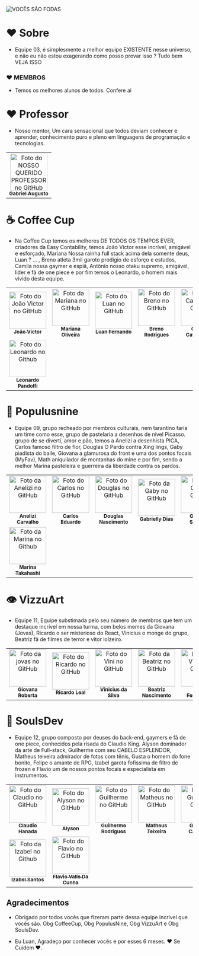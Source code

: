 ![VOCÊS SÃO FODAS](https://user-images.githubusercontent.com/95861587/145480152-5cc100be-7078-4e48-b63e-397d1b2da50e.png)

# ❤️ Sobre
- Equipe 03, é simplesmente a melhor equipe EXISTENTE nesse universo, e não eu não estou exagerando como posso provar isso ? Tudo bem VEJA ISSO

### ❤️ MEMBROS

- Temos os melhores alunos de todos. Confere ai


# ❤️ Professor 
- Nosso mentor, Um cara sensacional que todos deviam conhecer e aprender, conhecimento puro e pleno em linguagens de programação e tecnologias.
<table>
  <tr>
    <td align="center">
      <a href="https://github.com/gabaugusto">
        <img src="https://avatars.githubusercontent.com/u/33496735?v=4" width="100px;" alt="Foto do NOSSO QUERIDO PROFESSOR no GitHub"/><br>
        <sub>
          <b>Gabriel Augusto</b>
        </sub>
      </a>
    </td>
    </tr>
  </tr>
</table>

# ☕ Coffee Cup
- Na Coffee Cup temos os melhores DE TODOS OS TEMPOS EVER, criadores da Easy Contability, temos João Victor esse incrível, amigável e esforçado, Mariana Nossa rainha full stack acima dela somente deus, Luan ? ... , Breno atleta 3mil garoto prodigio de esforço e estudos, Camila nossa gaymer e espiã, Antônio nosso otaku supremo, amigável, lider e fã de one piece e por fim temos o Leonardo, o homem mais vivido desta equipe. 

<table>
  <tr>
    <td align="center">
      <a href="https://github.com/Jovi7u">
        <img src="https://avatars.githubusercontent.com/u/88720294?v=4" width="100px;" alt="Foto do João Victor no GitHub"/><br>
        <sub>
          <b>João Victor</b>
        </sub>
      </a>
    </td>
    <td align="center">
      <a href="https://github.com/marioliver7">
        <img src="https://avatars.githubusercontent.com/u/53239867?v=4" width="100px;" alt="Foto da Mariana no GitHub"/><br>
        <sub>
          <b>Mariana Oliveira</b>
        </sub>
      </a><br>
    </td>
    <td align="center">
      <a href="https://github.com/Luuan11">
        <img src="https://avatars.githubusercontent.com/u/79935555?v=4" width="100px;" alt="Foto do Luan no GitHub"/><br>
        <sub>
          <b>Luan Fernando</b>
        </sub>
      </a><br>
    </td>
    <td align="center">
      <a href="https://github.com/BrenoRLAC">
        <img src="https://avatars.githubusercontent.com/u/75743151?v=4" width="100px;" alt="Foto do Breno no GitHub"/><br>
        <sub>
          <b>Breno Rodrigues</b>
        </sub>
      </a><br>
    </td>
    <td align="center">
      <a href="https://github.com/milla18">
        <img src="https://avatars.githubusercontent.com/u/88720519?v=4" width="100px;" alt="Foto da Camila no Github"/><br>
        <sub>
          <b>Camila Cavalcante</b>
        </sub>
      </a><br>
    </td>
    <td align="center">
      <a href="https://github.com/Caioluthien">
        <img src="https://avatars.githubusercontent.com/u/88720231?v=4" width="100px;" alt="Foto do Caio Antonio no Github"/><br>
        <sub>
          <b>Antônio Caio</b>
        </sub>
      </a><br>
    </td>
    <tr>
     <td align="center">
      <a href="https://github.com/leonardoPandolfi">
        <img src="https://avatars.githubusercontent.com/u/88720222?v=4" width="100px;" alt="Foto do Leonardo no Github"/><br>
        <sub>
          <b>Leonardo Pandolfi</b>
        </sub>
      </a><br>
    </td>
    </tr>
  </tr>
</table>


# 🐙 Populusnine
- Equipe 09, grupo recheado por membros culturais, nem tarantino faria um time como esse, grupo de pastelaria a desenhos de nivel Picasso.
grupo de se diverti, amor e pão, temos a Anelizi a desenhista PICA, Carlos famoso filtro de flor, Douglas O Pardo contra Xing lings, Gaby piadista do baile, Giovana a glamurosa do front e uma dos pontos focais (MyFav), Math aniquilador de montanhas do mine e por fim, sendo a melhor Marina pasteleira e guerreira da liberdade contra os pardos.

<table>
  <tr>
    <td align="center">
      <a href="https://github.com/Anelizi">
        <img src="https://avatars.githubusercontent.com/u/88720426?v=4" width="100px;" alt="Foto da Anelizi no GitHub"/><br>
        <sub>
          <b>Anelizi Carvalho</b>
        </sub>
      </a>
    </td>
    <td align="center">
      <a href="https://github.com/cadunands">
        <img src="https://avatars.githubusercontent.com/u/88720122?v=4" width="100px;" alt="Foto do Carlos no GitHub"/><br>
        <sub>
          <b>Carlos Eduardo</b>
        </sub>
      </a><br>
    </td>
    <td align="center">
      <a href="https://github.com/DouglasN1712">
        <img src="https://avatars.githubusercontent.com/u/88720328?v=4" width="100px;" alt="Foto do Douglas no GitHub"/><br>
        <sub>
          <b>Douglas Nascimento</b>
        </sub>
      </a><br>
    </td>
    <td align="center">
      <a href="https://github.com/briellydias">
        <img src="https://avatars.githubusercontent.com/u/88720251?v=4" width="100px;" alt="Foto da Gaby no GitHub"/><br>
        <sub>
          <b>Gabrielly Dias</b>
        </sub>
      </a><br>
    </td>
    <td align="center">
      <a href="https://github.com/giovxna">
        <img src="https://avatars.githubusercontent.com/u/75648437?v=4" width="100px;" alt="Foto da Gio no Github"/><br>
        <sub>
          <b>Giovana Siqueira</b>
        </sub>
      </a><br>
    </td>
    <td align="center">
      <a href="https://github.com/Math-x18">
        <img src="https://avatars.githubusercontent.com/u/91093198?v=4" width="100px;" alt="Foto do Math no Github"/><br>
        <sub>
          <b>Matheus Fernandes</b>
        </sub>
      </a><br>
    </td>
    <tr>
     <td align="center">
      <a href="https://github.com/poimaripoi">
        <img src="https://avatars.githubusercontent.com/u/88720221?v=4" width="100px;" alt="Foto da Marina no Github"/><br>
        <sub>
          <b>Marina Takahashi</b>
        </sub>
      </a><br>
    </td>
    </tr>
  </tr>
</table>

# 👁️ VizzuArt
- Equipe 11, Equipe substimada pelo seu número de membros que tem um destaque incrível em nossa turma, com belos memes da Giovana (Jovas), Ricardo o ser misterioso do React, Vinicius o monge do grupo, Beatriz fã de filmes de terror e vitor lolzeiro.

<table>
  <tr>
    <td align="center">
      <a href="https://github.com/giovanarc0101">
        <img src="https://avatars.githubusercontent.com/u/88720377?v=4" width="100px;" alt="Foto da jovas no GitHub"/><br>
        <sub>
          <b>Giovana Roberta</b>
        </sub>
      </a>
    </td>
    <td align="center">
      <a href="https://github.com/ricardolemaciel">
        <img src="https://avatars.githubusercontent.com/u/52418464?v=4" width="100px;" alt="Foto do Ricardo no GitHub"/><br>
        <sub>
          <b>Ricardo Leal</b>
        </sub>
      </a><br>
    </td>
    <td align="center">
      <a href="https://github.com/V1N1Silva">
        <img src="https://avatars.githubusercontent.com/u/88720391?v=4" width="100px;" alt="Foto do Vini no GitHub"/><br>
        <sub>
          <b>Vinicius da Silva</b>
        </sub>
      </a><br>
    </td>
    <td align="center">
      <a href="https://github.com/nascimentobeatriz5832">
        <img src="https://avatars.githubusercontent.com/u/88720237?v=4" width="100px;" alt="Foto da Beatriz no GitHub"/><br>
        <sub>
          <b>Beatriz Nascimento</b>
        </sub>
      </a><br>
    </td>
    <td align="center">
      <a href="https://github.com/Vitor42z">
        <img src="https://avatars.githubusercontent.com/u/78519292?v=4" width="100px;" alt="Foto do Vitor no Github"/><br>
        <sub>
          <b>Vitor Fernandes</b>
        </sub>
      </a><br>
    </td>
    </tr>
  </tr>
</table>

# 👻 SoulsDev
- Equipe 12, grupo composto por deuses do back-end, gaymers e fã de one piece, conhecidos pela risada do Claudio King. Alyson dominador da arte de Full-stack, Guilherme com seu CABELO ESPLENDOR, Matheus teixeira admirador de fotos com tênis, Gusta o homem do fone bonito, Felipe o amante de RPG, Izabel garota fofissima de filtro de frozen e Flavio um de nossos pontos focais e especialista em instrumentos.  

<table>
  <tr>
    <td align="center">
      <a href="https://github.com/claudio-hanada">
        <img src="https://avatars.githubusercontent.com/u/88722163?v=4" width="100px;" alt="Foto do Claudio no GitHub"/><br>
        <sub>
          <b>Claudio Hanada</b>
        </sub>
      </a>
    </td>
    <td align="center">
      <a href="https://github.com/Alyson02">
        <img src="https://avatars.githubusercontent.com/u/80166983?v=4" width="100px;" alt="Foto do Alyson no GitHub"/><br>
        <sub>
          <b>Alyson</b>
        </sub>
      </a><br>
    </td>
    <td align="center">
      <a href="https://github.com/GuilhermeRodrigues15">
        <img src="https://avatars.githubusercontent.com/u/64387292?v=4" width="100px;" alt="Foto do Guilherme no GitHub"/><br>
        <sub>
          <b>Guilherme Rodrigues</b>
        </sub>
      </a><br>
    </td>
    <td align="center">
      <a href="https://github.com/MatheusDev21">
        <img src="https://avatars.githubusercontent.com/u/56609210?v=4" width="100px;" alt="Foto do Matheus no GitHub"/><br>
        <sub>
          <b>Matheus Teixeira</b>
        </sub>
      </a><br>
    </td>
    <td align="center">
      <a href="https://github.com/nomegustaa">
        <img src="https://avatars.githubusercontent.com/u/88720366?v=4" width="100px;" alt="Foto do Gusta no Github"/><br>
        <sub>
          <b>Gustavo Carvalho</b>
        </sub>
      </a><br>
    </td>
    <td align="center">
      <a href="https://github.com/FelipePereiraFelix">
        <img src="https://avatars.githubusercontent.com/u/88720299?v=4" width="100px;" alt="Foto do Felipe no Github"/><br>
        <sub>
          <b>Felipe Pereira</b>
        </sub>
      </a><br>
    </td>
    <tr>
     <td align="center">
      <a href="https://github.com/izabelsts">
        <img src="https://avatars.githubusercontent.com/u/88720252?v=4" width="100px;" alt="Foto da Izabel no Github"/><br>
        <sub>
          <b>Izabel Santos</b>
        </sub>
      </a><br>
    </td>
  <td align="center">
      <a href="https://github.com/flavio-valle">
        <img src="https://avatars.githubusercontent.com/u/88721496?v=4" width="100px;" alt="Foto do Flavio no GitHub"/><br>
        <sub>
          <b>Flavio Valle Da Cunha</b>
        </sub>
      </a><br>
    </td>
  </tr>
</tr>
</table>

## Agradecimentos
- Obrigado por todos vocês que fizeram parte dessa equipe incrível que vocês são. Obg CoffeeCup, Obg PopulusNine, Obg VizzuArt e Obg SoulsDev.

- Eu Luan, Agradeço por conhecer vocês e por esses 6 meses. ❤️ Se Cuidem ❤️.



